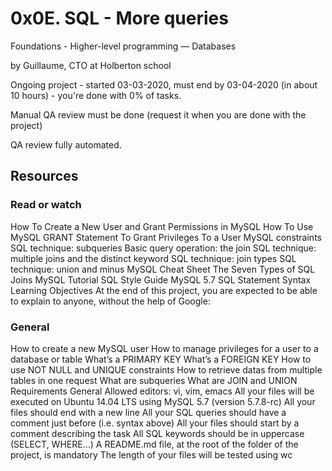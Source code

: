 # 0x0E. SQL - More queries

 Foundations - Higher-level programming ― Databases

 by Guillaume, CTO at Holberton school

 Ongoing project - started 03-03-2020, must end by 03-04-2020 (in about 10 hours) - you're done with 0% of tasks.

 Manual QA review must be done (request it when you are done with the project)

 QA review fully automated.

## Resources

### Read or watch

How To Create a New User and Grant Permissions in MySQL
How To Use MySQL GRANT Statement To Grant Privileges To a User
MySQL constraints
SQL technique: subqueries
Basic query operation: the join
SQL technique: multiple joins and the distinct keyword
SQL technique: join types
SQL technique: union and minus
MySQL Cheat Sheet
The Seven Types of SQL Joins
MySQL Tutorial
SQL Style Guide
MySQL 5.7 SQL Statement Syntax
Learning Objectives
At the end of this project, you are expected to be able to explain to anyone, without the help of Google:

### General

How to create a new MySQL user
How to manage privileges for a user to a database or table
What’s a PRIMARY KEY
What’s a FOREIGN KEY
How to use NOT NULL and UNIQUE constraints
How to retrieve datas from multiple tables in one request
What are subqueries
What are JOIN and UNION
Requirements
General
Allowed editors: vi, vim, emacs
All your files will be executed on Ubuntu 14.04 LTS using MySQL 5.7 (version 5.7.8-rc)
All your files should end with a new line
All your SQL queries should have a comment just before (i.e. syntax above)
All your files should start by a comment describing the task
All SQL keywords should be in uppercase (SELECT, WHERE…)
A README.md file, at the root of the folder of the project, is mandatory
The length of your files will be tested using wc
